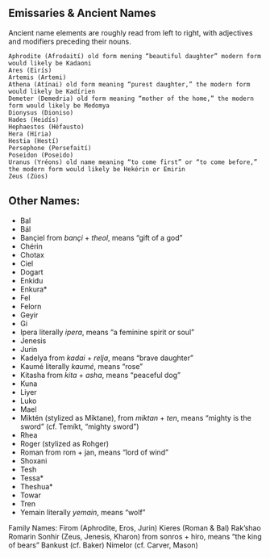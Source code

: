 ## Emissaries & Ancient Names

Ancient name elements are roughly read from left to right, with adjectives and modifiers preceding their nouns.

	Aphrodite (Afrodaití) old form mening “beautiful daughter” modern form would likely be Kadaoni
	Ares (Eirís)
	Artemis (Artemi)
	Athena (Atínai) old form meaning “purest daughter,” the modern form would likely be Kadírien
	Demeter (Demedria) old form meaning “mother of the home,” the modern form would likely be Medomya
	Dionysus (Dioniso)
	Hades (Heidís)
	Hephaestos (Héfausto)
	Hera (Híria)
	Hestia (Hestí)
	Persephone (Persefaití)
	Poseidon (Poseido)
	Uranus (Yréons) old name meaning “to come first” or “to come before,” the modern form would likely be Hekérin or Emirin
	Zeus (Zúos)

## Other Names:

+ Bal
+ Bál
+ Bançiel from _bançi_ + _theol_, means “gift of a god”
+ Chérin
+ Chotax
+ Ciel
+ Dogart
+ Enkidu
+ Enkura\*
+ Fel
+ Felorn
+ Geyir
+ Gi
+ Ipera literally _ipera_, means “a feminine spirit or soul”
+ Jenesis
+ Jurin
+ Kadelya from _kadai_ + _relja_, means “brave daughter”
+ Kaumé literally _kaumé_, means “rose”
+ Kitasha from _kita_ + _asha_, means “peaceful dog”
+ Kuna
+ Liyer
+ Luko
+ Mael
+ Miktén (stylized as Miktane), from _miktan_ + _ten_, means “mighty is the sword” (cf. Temíkt, “mighty sword”)
+ Rhea
+ Roger (stylized as Rohger)
+ Roman from rom + jan, means “lord of wind”
+ Shoxani
+ Tesh
+ Tessa\*
+ Theshua\*
+ Towar
+ Tren
+ Yemain literally _yemain_, means “wolf”

Family Names:
	Firom (Aphrodite, Eros, Jurin)
	Kieres (Roman & Bal)
	Rak’shao
	Romarin
	Sonhir (Zeus, Jenesis, Kharon) from sonros + hiro, means “the king of bears”
  Bankust (cf. Baker)
  Nimelor (cf. Carver, Mason)
